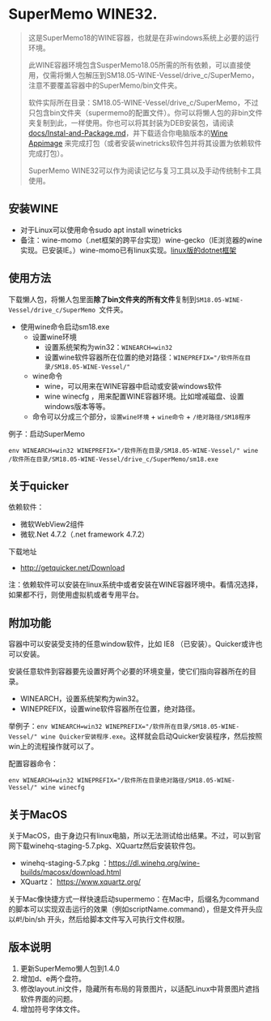 # SuperMemo WINE32.



> 这是SuperMemo18的WINE容器，也就是在非windows系统上必要的运行环境。
>
> 此WINE容器环境包含SusperMemo18.05所需的所有依赖，可以直接使用，仅需将懒人包解压到SM18.05-WINE-Vessel/drive_c/SuperMemo，注意不要覆盖容器中的SuperMemo/bin文件夹。
>
> 软件实际所在目录：SM18.05-WINE-Vessel/drive_c/SuperMemo，不过只包含bin文件夹（supermemo的配置文件）。你可以将懒人包的非bin文件夹复制到此，一样使用。你也可以将其封装为DEB安装包，请阅读[docs/Instal-and-Package.md](https://github.com/Zacharia2/SuperMemo18-ON-Wine/blob/main/docs/Instal-and-Package.md)，并下载适合你电脑版本的[Wine Appimage](https://github.com/Hackerl/Wine_Appimage/releases) 来完成打包（或者安装winetricks软件包并将其设置为依赖软件完成打包）。
>
> SuperMemo WINE32可以作为阅读记忆与复习工具以及手动传统制卡工具使用。



## 安装WINE


- 对于Linux可以使用命令sudo apt install winetricks
- 备注：wine-momo（.net框架的跨平台实现）wine-gecko（IE浏览器的wine实现。已安装IE。）wine-momo已有linux实现。[linux版的dotnet框架](https://learn.microsoft.com/en-us/dotnet/core/install/linux)


## 使用方法

下载懒人包，将懒人包里面**除了bin文件夹的所有文件**复制到`SM18.05-WINE-Vessel/drive_c/SuperMemo `文件夹。

- 使用wine命令启动sm18.exe
  - 设置wine环境
    - 设置系统架构为win32：`WINEARCH=win32`
    - 设置wine软件容器所在位置的绝对路径：`WINEPREFIX="/软件所在目录/SM18.05-WINE-Vessel/"`
  - wine命令
    - wine，可以用来在WINE容器中启动或安装windows软件
    - wine winecfg ，用来配置WINE容器环境。比如增减磁盘、设置windows版本等等。
  - 命令可以分成三个部分，`设置wine环境` + `wine命令` + `/绝对路径/SM18程序`

例子：启动SuperMemo
```shell
env WINEARCH=win32 WINEPREFIX="/软件所在目录/SM18.05-WINE-Vessel/" wine /软件所在目录/SM18.05-WINE-Vessel/drive_c/SuperMemo/sm18.exe
```

## 关于quicker
依赖软件：
  - 微软WebView2组件
  - 微软.Net 4.7.2（.net framework 4.7.2）

下载地址
  - http://getquicker.net/Download

注：依赖软件可以安装在linux系统中或者安装在WINE容器环境中。看情况选择，如果都不行，则使用虚拟机或者专用平台。

## 附加功能

容器中可以安装受支持的任意window软件，比如 IE8 （已安装）。Quicker或许也可以安装。

安装任意软件到容器要先设置好两个必要的环境变量，使它们指向容器所在的目录。

- WINEARCH，设置系统架构为win32。
- WINEPREFIX，设置wine软件容器所在位置，绝对路径。

举例子：`env WINEARCH=win32 WINEPREFIX="/软件所在目录/SM18.05-WINE-Vessel/" wine Quicker安装程序.exe`。这样就会启动Quicker安装程序，然后按照win上的流程操作就可以了。


配置容器命令：

`env WINEARCH=win32 WINEPREFIX="/软件所在目录绝对路径/SM18.05-WINE-Vessel/" wine winecfg`


## 关于MacOS

关于MacOS，由于身边只有linux电脑，所以无法测试给出结果。不过，可以到官网下载winehq-staging-5.7.pkg、XQuartz然后安装软件包。

- winehq-staging-5.7.pkg ：https://dl.winehq.org/wine-builds/macosx/download.html
- XQuartz： https://www.xquartz.org/

关于Mac像快捷方式一样快速启动supermemo：在Mac中，后缀名为command的脚本可以实现双击运行的效果（例如scriptName.command），但是文件开头应以#!/bin/sh 开头，然后给脚本文件写入可执行文件权限。


## 版本说明

1. 更新SuperMemo懒人包到1.4.0
2. 增加d、e两个盘符。
3. 修改layout.ini文件，隐藏所有布局的背景图片，以适配Linux中背景图片遮挡软件界面的问题。
4. 增加符号字体文件。

